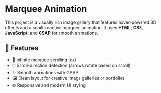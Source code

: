 # Marquee Animation

This project is a visually rich image gallery that features hover-powered 3D effects and a scroll-reactive marquee animation. It uses **HTML**, **CSS**, **JavaScript**, and **GSAP** for smooth animations.

## 🚀 Features

- 🔁 Infinite marquee scrolling text
- 🖱️ Scroll-direction detection (arrows rotate based on scroll)
- ✨ Smooth animations with GSAP
- 🖼️ Clean layout for creative image galleries or portfolios
- 🌐 Responsive and modern UI styling


